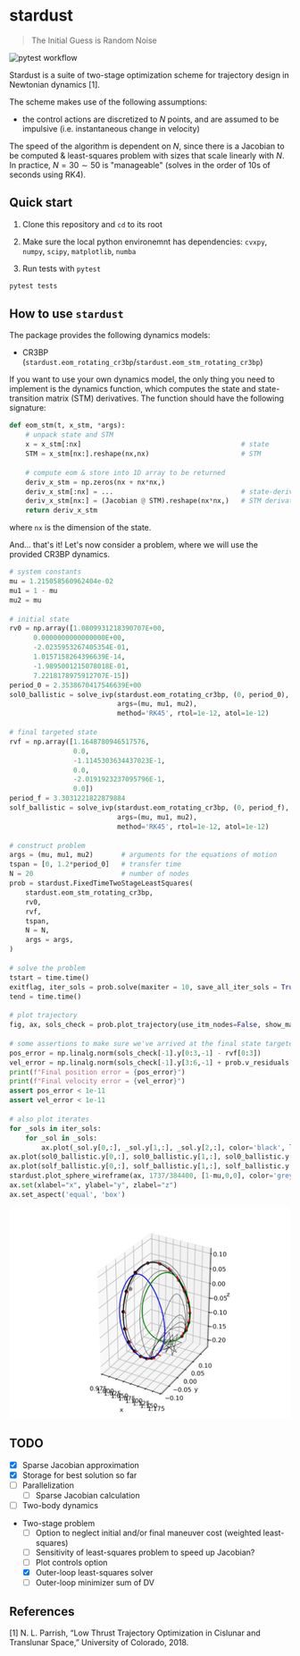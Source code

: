 # stardust

> The Initial Guess is Random Noise

![pytest workflow](https://github.com/Yuricst/python-stardust/actions/workflows/pytest.yml/badge.svg) 

Stardust is a suite of two-stage optimization scheme for trajectory design in Newtonian dynamics [1]. 

The scheme makes use of the following assumptions:
- the control actions are discretized to $N$ points, and are assumed to be impulsive (i.e. instantaneous change in velocity)

The speed of the algorithm is dependent on $N$, since there is a Jacobian to be computed & least-squares problem with sizes that scale linearly with $N$. 
In practice, $N = 30 \sim 50$ is "manageable" (solves in the order of 10s of seconds using RK4). 


## Quick start

1. Clone this repository and `cd` to its root

2. Make sure the local python environemnt has dependencies: `cvxpy`, `numpy`, `scipy`, `matplotlib`, `numba`

3. Run tests with `pytest`

```bash
pytest tests
```

## How to use `stardust`

The package provides the following dynamics models:

- CR3BP (`stardust.eom_rotating_cr3bp`/`stardust.eom_stm_rotating_cr3bp`)

If you want to use your own dynamics model, the only thing you need to implement is the dynamics function, which computes the state and state-transition matrix (STM) derivatives. The function should have the following signature:

```python
def eom_stm(t, x_stm, *args):
    # unpack state and STM
    x = x_stm[:nx]                                        # state
    STM = x_stm[nx:].reshape(nx,nx)                       # STM

    # compute eom & store into 1D array to be returned
    deriv_x_stm = np.zeros(nx + nx*nx,)
    deriv_x_stm[:nx] = ...                                # state-derivative
    deriv_x_stm[nx:] = (Jacobian @ STM).reshape(nx*nx,)   # STM derivatives
    return deriv_x_stm
```

where `nx` is the dimension of the state. 

And... that's it! 
Let's now consider a problem, where we will use the provided CR3BP dynamics. 

```python
# system constants
mu = 1.215058560962404e-02
mu1 = 1 - mu
mu2 = mu

# initial state
rv0 = np.array([1.0809931218390707E+00,
      0.0000000000000000E+00,
      -2.0235953267405354E-01,
      1.0157158264396639E-14,
      -1.9895001215078018E-01,
      7.2218178975912707E-15])
period_0 = 2.3538670417546639E+00
sol0_ballistic = solve_ivp(stardust.eom_rotating_cr3bp, (0, period_0), rv0,
                           args=(mu, mu1, mu2), 
                           method='RK45', rtol=1e-12, atol=1e-12)

# final targeted state
rvf = np.array([1.1648780946517576,
                0.0,
                -1.1145303634437023E-1,
                0.0,
                -2.0191923237095796E-1,
                0.0])
period_f = 3.3031221822879884
solf_ballistic = solve_ivp(stardust.eom_rotating_cr3bp, (0, period_f), rvf,
                           args=(mu, mu1, mu2), 
                           method='RK45', rtol=1e-12, atol=1e-12)

# construct problem
args = (mu, mu1, mu2)       # arguments for the equations of motion
tspan = [0, 1.2*period_0]   # transfer time
N = 20                      # number of nodes
prob = stardust.FixedTimeTwoStageLeastSquares(
    stardust.eom_stm_rotating_cr3bp,
    rv0,
    rvf,
    tspan,
    N = N,
    args = args,
)

# solve the problem
tstart = time.time()
exitflag, iter_sols = prob.solve(maxiter = 10, save_all_iter_sols = True, verbose_inner = True)
tend = time.time()

# plot trajectory
fig, ax, sols_check = prob.plot_trajectory(use_itm_nodes=False, show_maneuvers=True)

# some assertions to make sure we've arrived at the final state targeted
pos_error = np.linalg.norm(sols_check[-1].y[0:3,-1] - rvf[0:3])
vel_error = np.linalg.norm(sols_check[-1].y[3:6,-1] + prob.v_residuals[-1] - rvf[3:])
print(f"Final position error = {pos_error}")
print(f"Final velocity error = {vel_error}")
assert pos_error < 1e-11
assert vel_error < 1e-11

# also plot iterates
for _sols in iter_sols:
    for _sol in _sols:
        ax.plot(_sol.y[0,:], _sol.y[1,:], _sol.y[2,:], color='black', lw=0.5)
ax.plot(sol0_ballistic.y[0,:], sol0_ballistic.y[1,:], sol0_ballistic.y[2,:], color='blue')
ax.plot(solf_ballistic.y[0,:], solf_ballistic.y[1,:], solf_ballistic.y[2,:], color='green')
stardust.plot_sphere_wireframe(ax, 1737/384400, [1-mu,0,0], color='grey')
ax.set(xlabel="x", ylabel="y", zlabel="z")
ax.set_aspect('equal', 'box')
```

<p align="center">
  <img src="./tests/twostage_cr3bp_example.png" width="800" title="transfer">
</p>


## TODO

- [x] Sparse Jacobian approximation
- [x] Storage for best solution so far
- [ ] Parallelization
  - [ ] Sparse Jacobian calculation
- [ ] Two-body dynamics
- Two-stage problem
  - [ ] Option to neglect initial and/or final maneuver cost (weighted least-squares)
  - [ ] Sensitivity of least-squares problem to speed up Jacobian?
  - [ ] Plot controls option
  - [x] Outer-loop least-squares solver
  - [ ] Outer-loop minimizer sum of DV

## References

[1] N. L. Parrish, “Low Thrust Trajectory Optimization in Cislunar and Translunar Space,” University of Colorado, 2018.
